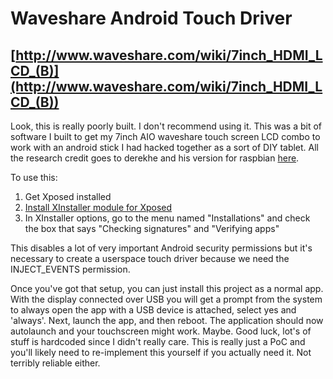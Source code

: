
# Waveshare Android Touch Driver
## [http://www.waveshare.com/wiki/7inch_HDMI_LCD_(B)](http://www.waveshare.com/wiki/7inch_HDMI_LCD_(B))

Look, this is really poorly built. I don't recommend using it. This was a bit of software I built to get my 7inch AIO waveshare touch screen LCD combo to work with an android stick I had hacked together as a sort of DIY tablet. All the research credit goes to derekhe and his version for raspbian [here](https://github.com/derekhe/waveshare-7inch-touchscreen-driver).

To use this:

1. Get Xposed installed
2. [Install XInstaller module for Xposed](http://repo.xposed.info/module/com.pyler.xinstaller)
3. In XInstaller options, go to the menu named "Installations" and check the box that says "Checking signatures" and "Verifying apps" 

This disables a lot of very important Android security permissions but it's necessary to create a userspace touch driver because we need the INJECT_EVENTS permission.

Once you've got that setup, you can just install this project as a normal app. With the display connected over USB you will get a prompt from the system to always open the app with a USB device is attached, select yes and 'always'. Next, launch the app, and then reboot. The application should now autolaunch and your touchscreen might work. Maybe. Good luck, lot's of stuff is hardcoded since I didn't really care. This is really just a PoC and you'll likely need to re-implement this yourself if you actually need it. Not terribly reliable either. 